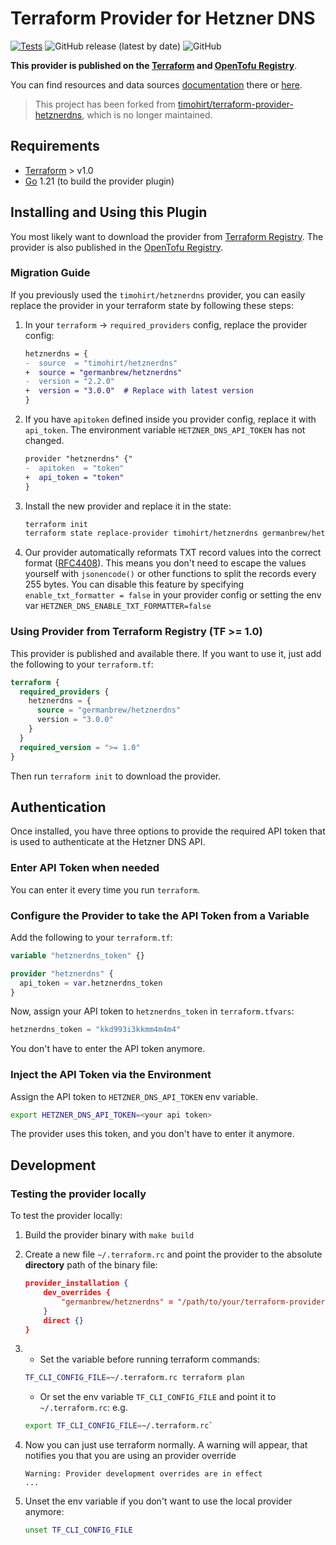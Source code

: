 # Terraform Provider for Hetzner DNS

[![Tests](https://github.com/germanbrew/terraform-provider-hetznerdns/actions/workflows/test.yaml/badge.svg)](https://github.com/germanbrew/terraform-provider-hetznerdns/actions/workflows/test.yaml)
![GitHub release (latest by date)](https://img.shields.io/github/v/release/germanbrew/terraform-provider-hetznerdns)
![GitHub](https://img.shields.io/github/license/germanbrew/terraform-provider-hetznerdns)

**This provider is published on the [Terraform](https://registry.terraform.io/providers/germanbrew/hetznerdns/latest) and [OpenTofu Registry](https://github.com/opentofu/registry/tree/main/providers/g/germanbrew)**.

You can find resources and data sources [documentation](https://registry.terraform.io/providers/germanbrew/hetznerdns/latest/docs) there or [here](docs).

> This project has been forked from [timohirt/terraform-provider-hetznerdns](https://github.com/timohirt/terraform-provider-hetznerdns), which is no longer maintained.

## Requirements

- [Terraform](https://www.terraform.io/downloads.html) > v1.0
- [Go](https://golang.org/) 1.21 (to build the provider plugin)

## Installing and Using this Plugin

You most likely want to download the provider from [Terraform Registry](https://registry.terraform.io/providers/germanbrew/hetznerdns/latest/docs).
The provider is also published in the [OpenTofu Registry](https://github.com/opentofu/registry/tree/main/providers/g/germanbrew).

### Migration Guide

If you previously used the `timohirt/hetznerdns` provider, you can easily replace the provider in your terraform state by following these steps:

1. In your `terraform` -> `required_providers` config, replace the provider config:
   ```diff
   hetznerdns = {
   -  source  = "timohirt/hetznerdns"
   +  source = "germanbrew/hetznerdns"
   -  version = "2.2.0"
   +  version = "3.0.0"  # Replace with latest version
   }
   ```
2. If you have `apitoken` defined inside you provider config, replace it with `api_token`. The environment variable `HETZNER_DNS_API_TOKEN` has not changed.
   ```diff
   provider "hetznerdns" {"
   -  apitoken  = "token"
   +  api_token = "token"
   }
   ```
3. Install the new provider and replace it in the state:
   ```sh
   terraform init
   terraform state replace-provider timohirt/hetznerdns germanbrew/hetznerdns
   ```
4. Our provider automatically reformats TXT record values into the correct format ([RFC4408](https://datatracker.ietf.org/doc/html/rfc4408#section-3.1.3)).
   This means you don't need to escape the values yourself with `jsonencode()` or other functions to split the records every 255 bytes.
   You can disable this feature by specifying `enable_txt_formatter = false` in your provider config or setting the env var `HETZNER_DNS_ENABLE_TXT_FORMATTER=false`

### Using Provider from Terraform Registry (TF >= 1.0)

This provider is published and available there. If you want to use it, just
add the following to your `terraform.tf`:

```terraform
terraform {
  required_providers {
    hetznerdns = {
      source = "germanbrew/hetznerdns"
      version = "3.0.0"
    }
  }
  required_version = ">= 1.0"
}
```

Then run `terraform init` to download the provider.

## Authentication

Once installed, you have three options to provide the required API token that
is used to authenticate at the Hetzner DNS API.

### Enter API Token when needed

You can enter it every time you run `terraform`.

### Configure the Provider to take the API Token from a Variable

Add the following to your `terraform.tf`:

```terraform
variable "hetznerdns_token" {}

provider "hetznerdns" {
  api_token = var.hetznerdns_token
}
```

Now, assign your API token to `hetznerdns_token` in `terraform.tfvars`:

```terraform
hetznerdns_token = "kkd993i3kkmm4m4m4"
```

You don't have to enter the API token anymore.

### Inject the API Token via the Environment

Assign the API token to `HETZNER_DNS_API_TOKEN` env variable.

```sh
export HETZNER_DNS_API_TOKEN=<your api token>
```

The provider uses this token, and you don't have to enter it anymore.

## Development

### Testing the provider locally

To test the provider locally:

1. Build the provider binary with `make build`
2. Create a new file `~/.terraform.rc` and point the provider to the absolute **directory** path of the binary file:
    ```json
    provider_installation {
        dev_overrides {
            "germanbrew/hetznerdns" = "/path/to/your/terraform-provider-hetznerdns/bin/"
        }
        direct {}
    }
    ```
3.
   - Set the variable before running terraform commands:
    ```sh
    TF_CLI_CONFIG_FILE=~/.terraform.rc terraform plan
    ```
   - Or set the env variable `TF_CLI_CONFIG_FILE` and point it to `~/.terraform.rc`: e.g.
    ```sh
    export TF_CLI_CONFIG_FILE=~/.terraform.rc`
    ```

1. Now you can just use terraform normally. A warning will appear, that notifies you that you are using an provider override
    ```
    Warning: Provider development overrides are in effect
    ...
    ```
2. Unset the env variable if you don't want to use the local provider anymore:
    ```sh
    unset TF_CLI_CONFIG_FILE
    ```
